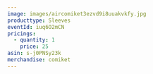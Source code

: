 ```yaml
---
image: images/aircomiket3ezvd9i8uuakvkfy.jpg
producttype: Sleeves
eventId: iuq6O2mCN
pricings:
  - quantity: 1
    price: 25
asin: s-j0PNSy23k
merchandise: comiket
---
```

